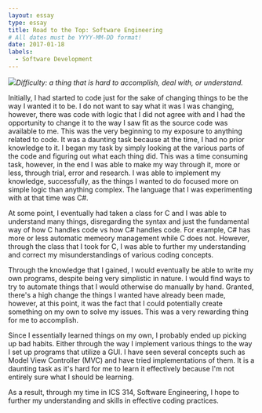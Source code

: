 ```yaml
---
layout: essay
type: essay
title: Road to the Top: Software Engineering
# All dates must be YYYY-MM-DD format!
date: 2017-01-18
labels:
  - Software Development
---
```


<img class="ui tiny right spaced image" src="../images/degree_difficulty.jpg">*Difficulty: a thing that is hard to accomplish, deal with, or understand.*

Initially, I had started to code just for the sake of changing things to be the way I wanted it to be. I do not want to say what it was I was changing, however, there was code with logic that I did not agree with and I had the opportunity to change it to the way I saw fit as the source code was available to me. This was the very beginning to my exposure to anything related to code. It was a daunting task because at the time, I had no prior knowledge to it. I began my task by simply looking at the various parts of the code and figuring out what each thing did. This was a time consuming task, however, in the end I was able to make my way through it, more or less, through trial, error and research. I was able to implement my knowledge, successfully, as the things I wanted to do focused more on simple logic than anything complex. The language that I was experimenting with at that time was C#.

At some point, I eventually had taken a class for C and I was able to understand many things, disregarding the syntax and just the fundamental way of how C handles code vs how C# handles code. For example, C# has more or less automatic memeory management while C does not. However, through the class that I took for C, I was able to further my understanding and correct my misunderstandings of various coding concepts.

Through the knowledge that I gained, I would eventually be able to write my own programs, despite being very simplistic in nature. I would find ways to try to automate things that I would otherwise do manually by hand. Granted, there's a high change the things I wanted have already been made, however, at this point, it was the fact that I could potentially create something on my own to solve my issues. This was a very rewarding thing for me to accomplish.

Since I essentially learned things on my own, I probably ended up picking up bad habits. Either through the way I implement various things to the way I set up programs that utilize a GUI. I have seen several concepts such as Model View Controller (MVC) and have tried implementations of them. It is a daunting task as it's hard for me to learn it effectively because I'm not entirely sure what I should be learning.

As a result, through my time in ICS 314, Software Engineering, I hope to further my understanding and skills in effective coding practices.
